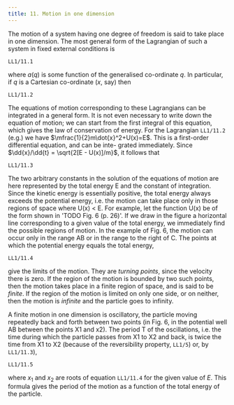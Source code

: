 ```yaml
---
title: 11. Motion in one dimension
---
```


The motion of a system having one degree of freedom is said to take place in one dimension. The most general form of the Lagrangian of such a system in fixed external conditions is

```load
LL1/11.1
```

where $a(q)$ is some function of the generalised co-ordinate $q$. In particular,
if $q$ is a Cartesian co-ordinate ($x$, say) then

```load
LL1/11.2
```

The equations of motion corresponding to these Lagrangians can be integrated in a general form. It is not even necessary to write down the equation of motion; we can start from the first integral of this equation, which gives the law of conservation of energy. For the Lagrangian `LL1/11.2` (e.g.) we have $\mfrac{1}{2}m\dot{x}^2+U(x)=E$. This is a first-order differential equation, and can be inte- grated immediately. Since $\dd{x}/\dd{t} = \sqrt{2[E - U(x)]/m}$, it follows that

```load
LL1/11.3
```

The two arbitrary constants in the solution of the equations of motion are here represented by the total energy E and the constant of integration.
Since the kinetic energy is essentially positive, the total energy always exceeds the potential energy, i.e. the motion can take place only in those regions of space where U(x) < E. For example, let the function U(x) be of the form shown in 'TODO Fig. 6 (p. 26)'. If we draw in the figure a horizontal line corresponding to a given value of the total energy, we immediately find the possible regions of motion. In the example of Fig. 6, the motion can occur only in the range AB or in the range to the right of C.
The points at which the potential energy equals the total energy,

```load
LL1/11.4
```

give the limits of the motion. They are *turning points*, since the velocity there is zero. If the region of the motion is bounded by two such points, then the motion takes place in a finite region of space, and is said to be *finite*. If the region of the motion is limited on only one side, or on neither, then the
motion is *infinite* and the particle goes to infinity.

A finite motion in one dimension is oscillatory, the particle moving repeatedly back and forth between two points (in Fig. 6, in the potential well AB between the points X1 and x2). The period T of the oscillations, i.e. the time during which the particle passes from X1 to X2 and back, is twice the time
from X1 to X2 (because of the reversibility property, `LL1/5`) or, by `LL1/11.3`),

```load
LL1/11.5
```

where $x_1$ and $x_2$ are roots of equation `LL1/11.4` for the given value of $E$. This formula gives the period of the motion as a function of the total energy of the particle.
